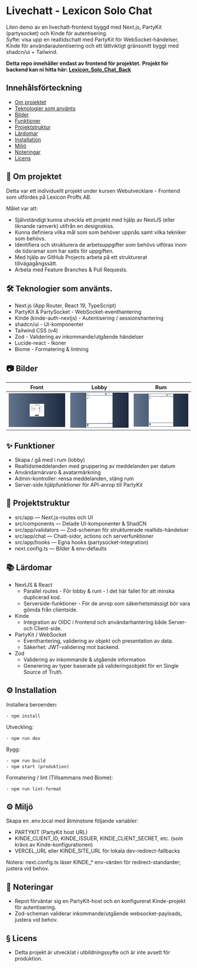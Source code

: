 # Livechatt - Lexicon Solo Chat

Liten demo av en livechatt-frontend byggd med Next.js, PartyKit (partysocket) och Kinde för autentisering.  
Syfte: visa upp en realtidschatt med PartyKit för WebSocket-händelser, Kinde för användarautentisering och ett lättviktigt gränssnitt byggt med shadcn/ui + Tailwind.

__Detta repo innehåller endast av frontend för projektet.__
__Projekt för backend kan ni hitta här: [Lexicon_Solo_Chat_Back](https://github.com/kippeves/Lexicon_Solo_Chat_Back)__

## Innehålsförteckning

- [Om projektet](#-om-projektet)
- [Teknologier som använts](#-teknologier-som-använts)
- [Bilder](#-bilder)
- [Funktioner](#-funktioner)
- [Projektstruktur](#-projektstruktur)
- [Lärdomar](#-lärdomar)
- [Installation](#-installation)
- [Miljö](#-miljö)
- [Noteringar](#-noteringar)
- [Licens](#-licens)


## 📖 Om projektet
Detta var ett individuellt projekt under kursen Webutvecklare - Frontend som utfördes på Lexicon Proffs AB. 

Målet var att:
- Självständigt kunna utveckla ett projekt med hjälp av NextJS (eller liknande ramverk) utifrån en designskiss.
- Kunna definiera vilka mål som som behöver uppnås samt vilka tekniker som behövs.
- Identifiera och strukturera de arbetsuppgifter som behövs utföras inom de tidsramar som har satts för uppgiften. 
- Med hjälp av GitHub Projects arbeta på ett strukturerat tillvägagångssätt.
- Arbeta med Feature Branches & Pull Requests.

## 🛠 Teknologier som använts.
- Next.js (App Router, React 19, TypeScript)
- PartyKit & PartySocket - WebSocket-eventhantering
- Kinde (kinde-auth-nextjs) - Autentisering / sessionshantering
- shadcn/ui - UI-komponenter
- Tailwind CSS (v4)
- Zod - Validering av inkommande/utgående händelser
- Lucide-react - Ikoner
- Biome - Formatering & lintning

## 📷 Bilder

| Front | Lobby | Rum |
|---|---|---|
| ![Front](./readme/front.png) | ![Lobby](./readme/lobby.png) | ![Rum](./readme/room.png) |

## ✨ Funktioner
- Skapa / gå med i rum (lobby)
- Realtidsmeddelanden med gruppering av meddelanden per datum
- Användarnärvaro & avatarmärkning
- Admin-kontroller: rensa meddelanden, stäng rum
- Server-side hjälpfunktioner för API-anrop till PartyKit

## 📂 Projektstruktur
- src/app — Next.js-routes och UI
- src/components — Delade UI-komponenter & ShadCN
- src/app/validators — Zod-scheman för strukturerade realtids-händelser
- src/app/chat — Chatt-sidor, actions och serverfunktioner
- src/app/hooks — Egna hooks (partysocket-integration)
- next.config.ts — Bilder & env-defaults

## 📚 Lärdomar
- NextJS & React
  - Parallel routes - För lobby & rum - I det här fallet för att minska duplicerad kod.
  - Serverside-funktioner - För de anrop som säkerhetsmässigt bör vara gömda från clientside.
- Kinde
  - Integration av OIDC i frontend och användarhantering både Server- och Client-side.
- PartyKit / WebSocket
  - Eventhantering, validering av objekt och presentation av data.
  - Säkerhet: JWT-validering mot backend.
- Zod
  - Validering av inkommande & utgående information
  - Generering av typer baserade på valideringsobjekt för en Single Source of Truth.


## ⚙ Installation

Installera beroenden:
```
- npm install
```

Utveckling:
```
- npm run dev
```

Bygg:
```
- npm run build
- npm start (produktion)
```

Formatering / lint (Tillsammans med Biome):
```
- npm run lint-format
```

## ⚙ Miljö
Skapa en .env.local med åtminstone följande variabler:
- PARTYKIT (PartyKit host URL)
- KINDE_CLIENT_ID, KINDE_ISSUER, KINDE_CLIENT_SECRET, etc. (som krävs av Kinde-konfigurationen)
- VERCEL_URL eller KINDE_SITE_URL för lokala dev-redirect-fallbacks

Notera: next.config.ts läser KINDE_* env-värden för redirect-standarder; justera vid behov.

## 📓 Noteringar
- Repot förväntar sig en PartyKit-host och en konfigurerat Kinde-projekt för autentisering.
- Zod-scheman validerar inkommande/utgående websocket-payloads, justera vid behov.

## § Licens
- Detta projekt är utvecklat i utbildningssyfte och är inte avsett för produktion.
